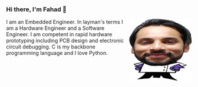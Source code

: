 ### Hi there, I'm Fahad 👋

<!--
**mirzafahad/mirzafahad** is a ✨ _special_ ✨ repository because its `README.md` (this file) appears on your GitHub profile.

Here are some ideas to get you started:

- 🔭 I’m currently working on ...
- 🌱 I’m currently learning ...
- 👯 I’m looking to collaborate on ...
- 🤔 I’m looking for help with ...
- 💬 Ask me about ...
- 📫 How to reach me: ...
- 😄 Pronouns: ...
- ⚡ Fun fact: ...
-->

<head>
<style>
img {
  float: right;
}
</style>
</head>
<body>

<p><img src="/image/dp.png" alt="DP" style="width:170px;height:170px;margin-left:15px;">
I am an Embedded Engineer. In layman's terms I am a Hardware Engineer and a Software Engineer. I am competent in rapid hardware prototyping including PCB design and electronic circuit debugging. C is my backbone programming language and I love Python.</p>

</body>